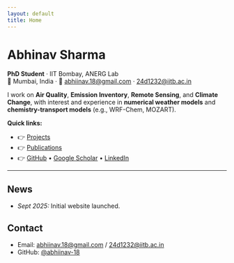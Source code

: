```yaml
---
layout: default
title: Home
---
```


# Abhinav Sharma
**PhD Student** · IIT Bombay, ANERG Lab  
📍 Mumbai, India · 📧 abhiinav.18@gmail.com · 24d1232@iitb.ac.in

I work on **Air Quality**, **Emission Inventory**, **Remote Sensing**, and **Climate Change**, with interest and experience in **numerical weather models** and **chemistry-transport models** (e.g., WRF-Chem, MOZART).

**Quick links:**  
- 👉 [Projects](./projects)  
- 👉 [Publications](./publications)  
- 👉 [GitHub](https://github.com/abhiinav-18) • [Google Scholar](https://scholar.google.com/citations?user=IbVex8EAAAAJ&hl=en) • [LinkedIn](https://in.linkedin.com/in/abhinav-sharma-698442262)

---

## News
- *Sept 2025:* Initial website launched.

## Contact
- Email: abhiinav.18@gmail.com / 24d1232@iitb.ac.in  
- GitHub: [@abhiinav-18](https://github.com/abhiinav-18)

